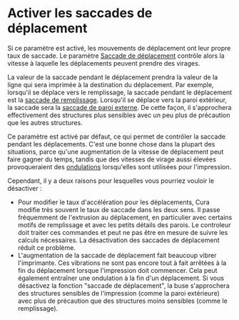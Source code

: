 Activer les saccades de déplacement
====
Si ce paramètre est activé, les mouvements de déplacement ont leur propre taux de saccade. Le paramètre [Saccade de déplacement](jerk_travel.md) contrôle alors la vitesse à laquelle les déplacements peuvent prendre des virages.

La valeur de la saccade pendant le déplacement prendra la valeur de la ligne qui sera imprimée à la destination du déplacement. Par exemple, lorsqu'il se déplace vers le remplissage, la saccade pendant le déplacement est la [saccade de remplissage](jerk_infill.md). Lorsqu'il se déplace vers la paroi extérieur, la saccade sera la [saccade de paroi externe](jerk_wall_0.md). De cette façon, il s'approchera effectivement des structures plus sensibles avec un peu plus de précaution que les autres structures.

Ce paramètre est activé par défaut, ce qui permet de contrôler la saccade pendant les déplacements. C'est une bonne chose dans la plupart des situations, parce qu'une augmentation de la vitesse de déplacement peut faire gagner du temps, tandis que des vitesses de virage aussi élevées provoqueraient des [ondulations](../troubleshooting/ringing.md) lorsqu'elles sont utilisées pour l'impression.

Cependant, il y a deux raisons pour lesquelles vous pourriez vouloir le désactiver :

* Pour modifier le taux d'accélération pour les déplacements, Cura modifie très souvent le taux de saccade dans les deux sens. Il passe fréquemment de l'extrusion au déplacement, en particulier avec certains motifs de remplissage et avec les petits détails des parois. Le controleur doit traiter ces commandes et peut ne pas être en mesure de suivre les calculs nécessaires. La désactivation des saccades de déplacement réduit ce problème.
* L'augmentation de la saccade de déplacement fait beaucoup vibrer l'imprimante. Ces vibrations ne sont pas encore tout à fait arrêtées à la fin du déplacement lorsque l'impression doit commencer. Cela peut également entraîner une ondulation à la fin d'un déplacement. Si vous désactivez la fonction "saccade de déplacement", la buse s'approchera des structures sensibles de l'impression (comme la paroi extérieure) avec plus de précaution que des structures moins sensibles (comme le remplissage).


